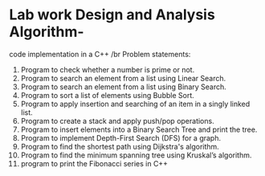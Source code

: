 # Lab work Design and Analysis Algorithm-
code implementation in a C++
/br
Problem statements:
1. Program to check whether a number is prime or not.
2. Program to search an element from a list using Linear Search.
3. Program to search an element from a list using Binary Search.
4. Program to sort a list of elements using Bubble Sort.
5. Program to apply insertion and searching of an item in a singly linked list.
6. Program to create a stack and apply push/pop operations.
7. Program to insert elements into a Binary Search Tree and print the tree.
8. Program to implement Depth-First Search (DFS) for a graph.
9. Program to find the shortest path using Dijkstra's algorithm.
10. Program to find the minimum spanning tree using Kruskal’s algorithm.
11. program to print the Fibonacci series in C++
